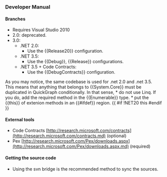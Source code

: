 ### Developer Manual

#### Branches

* Requires Visual Studio 2010
* 2.0: deprecated.
* 3.0:
	* .NET 2.0:
		* Use the {{Release20}} configuration.
	* .NET 3.5:
		* Use the {{Debug}}, {{Release}} configurations.
	* .NET 3.5 + Code Contracts:
		* Use the {{DebugContracts}} configuration.

As you may notice, the same codebase is used for .net 2.0 and .net 3.5. This means that anything that belongs to {{System.Core}} must be duplicated in QuickGraph conditionally. In that sense,
	* do not use Linq. If you do, add the required method in the {{Enumerable}} type.
	* put the {{this}} of extenion methods in an {{#ifdef}} region.
{{
#if !NET20
    this
#endif
}}

#### External tools

* Code Contracts [http://research.microsoft.com/contracts](http://research.microsoft.com/contracts.md) (optional)
* Pex [http://research.microsoft.com/Pex/downloads.aspx](http://research.microsoft.com/Pex/downloads.aspx.md) (required)

#### Getting the source code

* Using the svn bridge is the recommended method to sync the sources.